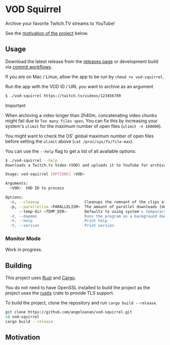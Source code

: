 # VOD Squirrel

Archive your favorite Twitch.TV streams to YouTube!

See the [motivation of the project](#motivation) below.

## Usage

Download the latest release from the [releases page](https://github.com/angeloanan/vod-squirrel/releases) or development build via [commit workflows](https://github.com/angeloanan/vod-squirrel/actions/workflows/dev.yml).

If you are on Mac / Linux, allow the app to be run by `chmod +x vod-squirrel`.

Run the app with the VOD ID / URL you want to archive as an argument

```sh
$ ./vod-squirrel https://twitch.tv/videos/123456789
```

> [!IMPORTANT]
> When archiving a video longer than 2h40m, concatenating video chunks might fail due to `Too many files open`. You can fix this by increasing your system's `ulimit` for the maximum number of open files (`ulimit -n 100000`).
> 
> You might want to check the OS' global maximum number of open files before setting the `ulimit` above (`cat /proc/sys/fs/file-max`).

You can use the `--help` flag to get a list of all available options:

```sh
$ ./vod-squirrel --help
Downloads a Twitch.tv Video (VOD) and uploads it to YouTube for archival purposes

Usage: vod-squirrel [OPTIONS] <VOD>

Arguments:
  <VOD>  VOD ID to process

Options:
  -c, --cleanup                    Cleanups the remnant of the clips afterward [default: true]
  -p, --parallelism <PARALLELISM>  The amount of parallel downloads [default: 10]
      --temp-dir <TEMP_DIR>        Defaults to using system's temporary directory
  -d, --daemon                     Runs the program as a background daemon
  -h, --help                       Print help
  -V, --version                    Print version
```

### Monitor Mode

Work in progress.

## Building

This project uses [Rust](https://www.rust-lang.org/) and [Cargo](https://doc.rust-lang.org/cargo/).

You do not need to have OpenSSL installed to build the project as the project uses the [rustls](https://github.com/rustls/rustls) crate to provide TLS support.

To build the project, clone the repository and run `cargo build --release`.

```bash
git clone https://github.com/angeloanan/vod-squirrel.git
cd vod-squirrel
cargo build --release
```

## Motivation
